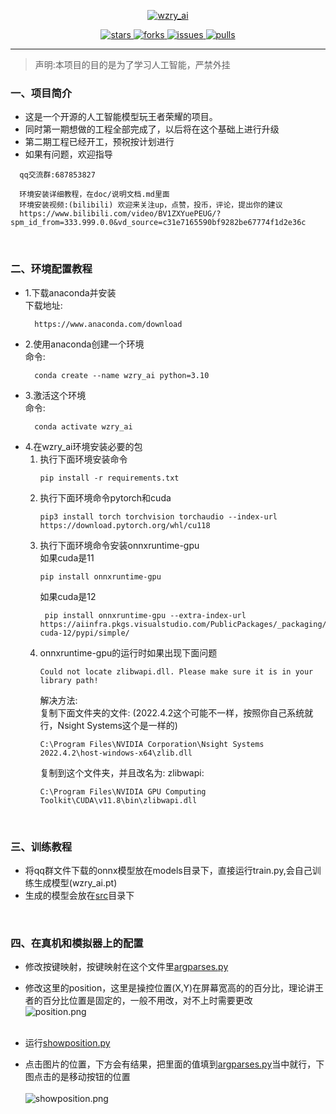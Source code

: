 <p align="center">
    <a href="https://github.com/myBoris/wzry_ai">
        <img src="https://socialify.git.ci/myBoris/wzry_ai/image?description=1&font=Rokkitt&language=1&name=1&owner=1&theme=Auto" alt="wzry_ai"/>    
    </a>
</p>

<p align="center">
    <a href="https://github.com/myBoris/wzry_ai/stargazers">
        <img src="https://img.shields.io/github/stars/myBoris/wzry_ai?style=flat-square&label=STARS&color=%23dfb317" alt="stars">
    </a>
    <a href="https://github.com/myBoris/wzry_ai/network/members">
        <img src="https://img.shields.io/github/forks/myBoris/wzry_ai?style=flat-square&label=FORKS&color=%2397ca00" alt="forks">
    </a>
    <a href="https://github.com/myBoris/wzry_ai/issues">
        <img src="https://img.shields.io/github/issues/myBoris/wzry_ai?style=flat-square&label=ISSUES&color=%23007ec6" alt="issues">
    </a>
    <a href="https://github.com/myBoris/wzry_ai/pulls">
        <img src="https://img.shields.io/github/issues-pr/myBoris/wzry_ai?style=flat-square&label=PULLS&color=%23fe7d37" alt="pulls">
    </a>
</p>

---

>声明:本项目的目的是为了学习人工智能，严禁外挂

### 一、项目简介

- 这是一个开源的人工智能模型玩王者荣耀的项目。
- 同时第一期想做的工程全部完成了，以后将在这个基础上进行升级
- 第二期工程已经开工，预祝按计划进行
- 如果有问题，欢迎指导
```
  qq交流群:687853827
  
  环境安装详细教程，在doc/说明文档.md里面
  环境安装视频:(bilibili) 欢迎来关注up，点赞，投币，评论，提出你的建议
  https://www.bilibili.com/video/BV1ZXYuePEUG/?spm_id_from=333.999.0.0&vd_source=c31e7165590bf9282be67774f1d2e36c
```

<br>

### 二、环境配置教程

- 1.下载anaconda并安装<br>
   下载地址:
   ```
     https://www.anaconda.com/download
   ```
- 2.使用anaconda创建一个环境<br>
    命令: 
    ```
      conda create --name wzry_ai python=3.10
   ```
- 3.激活这个环境<br>
    命令:
    ```
      conda activate wzry_ai
    ```
- 4.在wzry_ai环境安装必要的包<br>
  1. 执行下面环境安装命令<br>
     ```
     pip install -r requirements.txt
     ```
  2. 执行下面环境命令pytorch和cuda
     ```
     pip3 install torch torchvision torchaudio --index-url https://download.pytorch.org/whl/cu118
     ```
  3. 执行下面环境命令安装onnxruntime-gpu<br>
     如果cuda是11
     ```
     pip install onnxruntime-gpu
     ```
     如果cuda是12<br>
     ```
      pip install onnxruntime-gpu --extra-index-url https://aiinfra.pkgs.visualstudio.com/PublicPackages/_packaging/onnxruntime-cuda-12/pypi/simple/
      ```
  4. onnxruntime-gpu的运行时如果出现下面问题
     ```
     Could not locate zlibwapi.dll. Please make sure it is in your library path!
     ```
     解决方法:<br> 
     复制下面文件夹的文件: (2022.4.2这个可能不一样，按照你自己系统就行，Nsight Systems这个是一样的)<br>
     ``` 
     C:\Program Files\NVIDIA Corporation\Nsight Systems 2022.4.2\host-windows-x64\zlib.dll
     ```
     复制到这个文件夹，并且改名为: zlibwapi:<br> 
     ```
     C:\Program Files\NVIDIA GPU Computing Toolkit\CUDA\v11.8\bin\zlibwapi.dll
     ```
<br>

### 三、训练教程

- 将qq群文件下载的onnx模型放在models目录下，直接运行train.py,会自己训练生成模型(wzry_ai.pt)
- 生成的模型会放在[src](src)目录下

<br>

### 四、在真机和模拟器上的配置

- 修改按键映射，按键映射在这个文件里[argparses.py](argparses.py)<br>
- 修改这里的position，这里是操控位置(X,Y)在屏幕宽高的的百分比，理论讲王者的百分比位置是固定的，一般不用改，对不上时需要更改<br>
  ![position.png](images%2Fposition.png)<br><br>

- 运行[showposition.py](showposition.py)<br>
- 点击图片的位置，下方会有结果，把里面的值填到[argparses.py](argparses.py)当中就行，下图点击的是移动按钮的位置<br><br>
  ![showposition.png](images%2Fshowposition.png)
